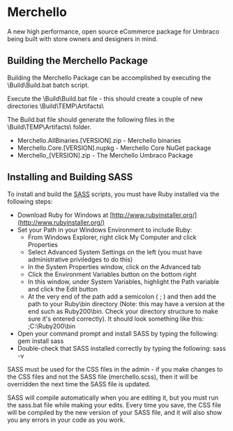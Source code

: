 # Merchello

A new high performance, open source eCommerce package for Umbraco being built with store owners and designers in mind.

## Building the Merchello Package

Building the Merchello Package can be accomplished by executing the \Build\Build.bat batch script.

Execute the \Build\Build.bat file - this should create a couple of new directories \Build\TEMP\Artifacts\

The Build.bat file should generate the following files in the \Build\TEMP\Artifacts\ folder.

* Merchello.AllBinaries.[VERSION].zip - Merchello binaries
* Merchello.Core.[VERSION].nupkg - Merchello Core NuGet package 
* Merchello_[VERSION].zip - The Merchello Umbraco Package 


## Installing and Building SASS

To install and build the [SASS](http://sass-lang.com/) scripts, you must have Ruby installed via the following steps:

* Download Ruby for Windows at [http://www.rubyinstaller.org/](http://www.rubyinstaller.org/)
* Set your Path in your Windows Environment to include Ruby:
	- From Windows Explorer, right click My Computer and click Properties
	- Select Advanced System Settings on the left (you must have administrative priviledges to do this)
	- In the System Properties window, click on the Advanced tab
	- Click the Environment Variables button on the bottom right
	- In this window, under System Variables, highlight the Path variable and click the Edit button
	- At the very end of the path add a semicolon ( ; ) and then add the path to your Ruby\bin directory (Note: this may have a version at the end such as Ruby200\bin. Check your directory structure to make sure it's entered correctly). It should look something like this: ;C:\Ruby200\bin
* Open your command prompt and install SASS by typing the following: gem install sass
* Double-check that SASS installed correctly by typing the following: sass -v

SASS must be used for the CSS files in the admin - if you make changes to the CSS files and not the SASS file (merchello.scss), then it will be overridden the next time the SASS file is updated.

SASS will compile automatically when you are editing it, but you must run the sass.bat file while making your edits. Every time you save, the CSS file will be compiled by the new version of your SASS file, and it will also show you any errors in your code as you work.